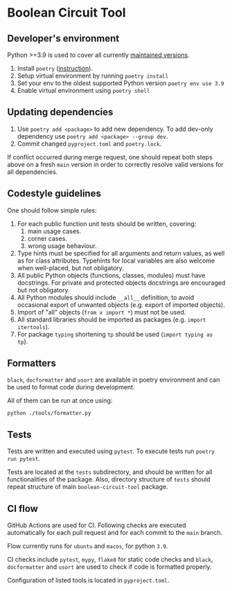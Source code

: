 # Boolean Circuit Tool


## Developer's environment

Python >=3.9 is used to cover all currently
[maintained versions](https://devguide.python.org/versions/).

1. Install `poetry` ([instruction](https://python-poetry.org/docs/)).
2. Setup virtual environment by running `poetry install`
3. Set your env to the oldest supported Python version `poetry env use 3.9`
4. Enable virtual environment using `poetry shell`

## Updating dependencies

1. Use `poetry add <package>` to add new dependency. To add dev-only dependency
use `poetry add <package> --group dev`.
2. Commit changed `pyproject.toml` and `poetry.lock`.

If conflict occurred during merge request, one should repeat both steps above
on a fresh `main` version in order to correctly resolve valid versions for
all dependencies.

## Codestyle guidelines

One should follow simple rules:

1. For each public function unit tests should be written, covering:
   1. main usage cases.
   2. corner cases.
   3. wrong usage behaviour.
2. Type hints must be specified for all arguments and return values, as well
as for class attributes. Typehints for local variables are also welcome when
well-placed, but not obligatory.
3. All public Python objects (functions, classes, modules) must have docstrings.
For private and protected objects docstrings are encouraged but not obligatory.
4. All Python modules should include `__all__` definition, to avoid occasional
export of unwanted objects (e.g. export of imported objects).
5. Import of "all" objects (`from x import *`) must not be used.
6. All standard libraries should be imported as packages
(e.g. `import itertools`).
7. For package `typing` shortening `tp` should be used (`import typing as tp`).

## Formatters

`black`, `docformatter` and `usort` are available in poetry environment
and can be used to format code during development.

All of them can be run at once using:

`python ./tools/formatter.py`

## Tests

Tests are written and executed using `pytest`. 
To execute tests run `poetry run pytest`.

Tests are located at the `tests` subdirectory, and should be written for all
functionalities of the package. Also, directory structure of `tests` should
repeat structure of main `boolean-circuit-tool` package.

## CI flow

GitHub Actions are used for CI. Following checks are executed automatically for
each pull request and for each commit to the `main` branch.

Flow currently runs for `ubuntu` and `macos`, for python `3.9`.

CI checks include `pytest`, `mypy`, `flake8` for static code checks and `black`,
`docformatter` and `usort` are used to check if code is formatted properly.

Configuration of listed tools is located in `pyproject.toml`.
